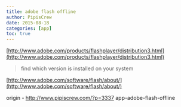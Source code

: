 ```yaml
---
title: adobe flash offline
author: PipisCrew
date: 2015-08-18
categories: [app]
toc: true
---
```


[http://www.adobe.com/products/flashplayer/distribution3.html](http://www.adobe.com/products/flashplayer/distribution3.html)

> find which version is installed on your system

[http://www.adobe.com/software/flash/about/](http://www.adobe.com/software/flash/about/)

origin - http://www.pipiscrew.com/?p=3337 app-adobe-flash-offline